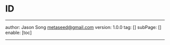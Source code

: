# ID
---
author: Jason Song <metaseed@gmail.com>
version: 1.0.0
tag: []
subPage: []
enable: [toc]

---

